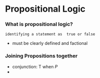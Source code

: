 # Propositional Logic
### What is propositional logic?
	identifying a statement as  true or false
- must be clearly defined and factional

### Joining Propositions together
- conjunction: T when *P*
- 
<!--stackedit_data:
eyJoaXN0b3J5IjpbMjk3ODUwMzkxLDIwMTkyNTA3NzBdfQ==
-->